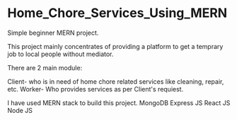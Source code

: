# Home_Chore_Services_Using_MERN
Simple beginner MERN project.

This project mainly concentrates of providing a platform to get a temprary job to local people without mediator.

There are 2 main module:

Client- who is in need of home chore related services like cleaning, repair, etc.
Worker- Who provides services as per Client's requiest.

I have used MERN stack to build this project.
MongoDB
Express JS
React JS
Node JS
